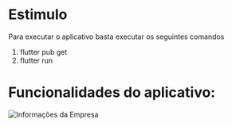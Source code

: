 # Estimulo

Para executar o aplicativo basta executar os seguintes comandos
1. flutter pub get
2. flutter run

# Funcionalidades do aplicativo:

![Informações da Empresa](https://github.com/GustavoPedro/Estimulo2020/tree/master/Estimulo/imgs_readme/comp_info.png)